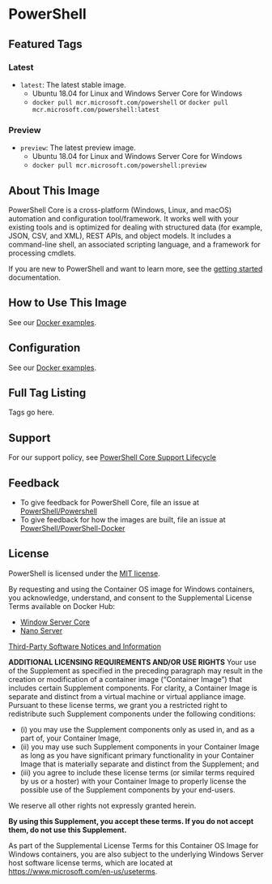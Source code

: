 # PowerShell

## Featured Tags

### Latest

- `latest`: The latest stable image.
  - Ubuntu 18.04 for Linux and Windows Server Core for Windows
  - `docker pull mcr.microsoft.com/powershell` or `docker pull mcr.microsoft.com/powershell:latest`

### Preview

- `preview`: The latest preview image.
  - Ubuntu 18.04 for Linux and Windows Server Core for Windows
  - `docker pull mcr.microsoft.com/powershell:preview`

## About This Image

PowerShell Core is a cross-platform (Windows, Linux, and macOS) automation and configuration tool/framework.
It works well with your existing tools and is optimized
for dealing with structured data (for example, JSON, CSV, and XML), REST APIs, and object models.
It includes a command-line shell, an associated scripting language, and a framework for processing cmdlets.

If you are new to PowerShell and want to learn more, see the [getting started][] documentation.

[getting started]: https://github.com/PowerShell/PowerShell/tree/master/docs/learning-powershell

## How to Use This Image

See our [Docker examples](https://github.com/PowerShell/PowerShell/tree/master/docker#examples).

## Configuration

See our [Docker examples](https://github.com/PowerShell/PowerShell/tree/master/docker#examples).

## Full Tag Listing

Tags go here.

## Support

For our support policy, see [PowerShell Core Support Lifecycle](https://docs.microsoft.com/en-us/powershell/scripting/powershell-core-support)

## Feedback

- To give feedback for PowerShell Core, file an issue at [PowerShell/Powershell](https://github.com/PowerShell/PowerShell/issues/new/choose)
- To give feedback for how the images are built, file an issue at [PowerShell/PowerShell-Docker](https://github.com/PowerShell/PowerShell-Docker/issues/new/choose)

## License

PowerShell is licensed under the [MIT license][].

[MIT license]: https://github.com/PowerShell/PowerShell/tree/master/LICENSE.txt

By requesting and using the Container OS image for Windows containers, you acknowledge, understand,
and consent to the Supplemental License Terms available on Docker Hub:

- [Window Server Core](https://store.docker.com/_/windowsservercore)
- [Nano Server](https://store.docker.com/_/nanoserver)

[Third-Party Software Notices and Information](https://github.com/PowerShell/PowerShell/blob/master/ThirdPartyNotices.txt)

**ADDITIONAL LICENSING REQUIREMENTS AND/OR USE RIGHTS**
Your use of the Supplement as specified in the preceding paragraph may result in the creation or
modification of a container image (“Container Image”) that includes certain Supplement components.
For clarity, a Container Image is separate and distinct from a virtual machine or virtual appliance image.
Pursuant to these license terms,
we grant you a restricted right to redistribute such Supplement components under the following conditions:

- (i) you may use the Supplement components only as used in, and as a part of, your Container Image,
- (ii) you may use such Supplement components in your Container Image as long as you have significant
  primary functionality in your Container Image that is materially separate and
  distinct from the Supplement; and
- (iii) you agree to include these license terms (or similar terms required by us or a hoster) with your
  Container Image to properly license the possible use of the Supplement components by your end-users.

We reserve all other rights not expressly granted herein.

**By using this Supplement, you accept these terms. If you do not accept them, do not use this Supplement.**

As part of the Supplemental License Terms for this Container OS Image for Windows containers,
you are also subject to the underlying Windows Server host software license terms,
which are located at https://www.microsoft.com/en-us/useterms.
